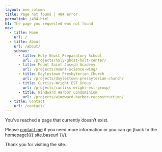 ```yaml
---
layout: one_column
title: Page not found | 404 error
permalink: /404.html
h1: The page you requested was not found
nav:
  - title: Home
    url: /
  - title: About
    url: /about/
    subnav:
      - title: Holy Ghost Preparatory School
        url: /projects/holy-ghost-holt-center/
      - title: Mount Saint Joseph Academy
        url: /projects/mount-science-wing/
      - title: Doylestown Presbyterian Church
        url: /projects/doylestown-presbyterian-church/
      - title: Curtiss-Wright EST Group
        url: /projects/curtiss-wright-est-group/
      - title: Windward Harbor Condominium
        url: /projects/windward-harbor-reconstruction/
  - title: Contact
    url: /contact/
---
```


You’ve reached a page that currently doesn’t exist.

Please [contact me](/contact/) if you need more information or you can go [back to the homepage]({{ site.baseurl }}/).

Thank you for visiting the site.